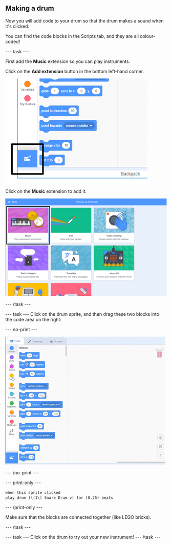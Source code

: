 ## Making a drum

Now you will add code to your drum so that the drum makes a sound when it's clicked.

You can find the code blocks in the Scripts tab, and they are all colour-coded!

--- task ---

First add the **Music** extension so you can play instruments.

Click on the **Add extension** button in the bottom left-hand corner.

![add extension button highlighted](images/add-extension-annotated.png)

Click on the **Music** extension to add it.

![pen extension highlighted](images/click-music-annotated.png)

--- /task ---

--- task ---
Click on the drum sprite, and then drag these two blocks into the code area on the right:

--- no-print ---

![screenshot](images/connect-block.gif)

--- /no-print ---

--- print-only ---

```blocks3
when this sprite clicked
play drum (\(1\) Snare Drum v) for (0.25) beats
```
--- /print-only ---

Make sure that the blocks are connected together (like LEGO bricks).

--- /task ---

--- task ---
Click on the drum to try out your new instrument!
--- /task ---
